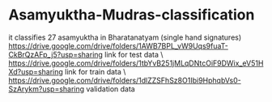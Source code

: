# Asamyuktha-Mudras-classification
it classifies 27  asamyuktha  in Bharatanatyam (single hand signatures)
https://drive.google.com/drive/folders/1AWB7BPL_vW9Uqs9fuaT-CkBrQzAFp_j5?usp=sharing      link for test data \\\
https://drive.google.com/drive/folders/1tbYvB251jMLqDNtcOiF9DWix_eV51HXd?usp=sharing      link for train data \\\
https://drive.google.com/drive/folders/1dlZZSFhSz8O1Ibi9HphqbVs0-SzArykm?usp=sharing      validation data
